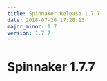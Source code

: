```yaml
---
title: Spinnaker Release 1.7.7
date: 2018-07-26 17:28:13
major_minor: 1.7
version: 1.7.7
---
```


# Spinnaker 1.7.7

<script src="https://gist.github.com/spinnaker-release/8fa68517da00675a028dbd62c72d6748.js"/>
